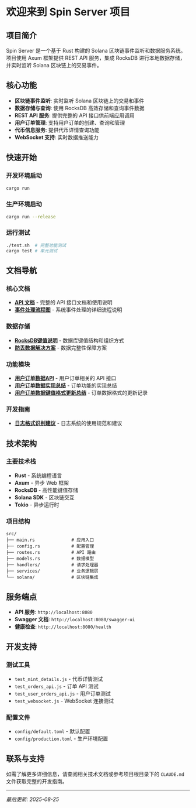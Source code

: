 # 欢迎来到 Spin Server 项目

## 项目简介

Spin Server 是一个基于 Rust 构建的 Solana 区块链事件监听和数据服务系统。项目使用 Axum 框架提供 REST API 服务，集成 RocksDB 进行本地数据存储，并实时监听 Solana 区块链上的交易事件。

## 核心功能

- **区块链事件监听**: 实时监听 Solana 区块链上的交易和事件
- **数据存储与查询**: 使用 RocksDB 高效存储和查询事件数据
- **REST API 服务**: 提供完整的 API 接口供前端应用调用
- **用户订单管理**: 支持用户订单的创建、查询和管理
- **代币信息服务**: 提供代币详情查询功能
- **WebSocket 支持**: 实时数据推送能力

## 快速开始

### 开发环境启动
```bash
cargo run
```

### 生产环境启动
```bash
cargo run --release
```

### 运行测试
```bash
./test.sh  # 完整功能测试
cargo test # 单元测试
```

## 文档导航

### 核心文档
- **[API 文档](API_DOC_CN.md)** - 完整的 API 接口文档和使用说明
- **[事件处理流程图](事件处理流程图.md)** - 系统事件处理的详细流程说明

### 数据存储
- **[RocksDB键值说明](RocksDB键值说明.md)** - 数据库键值结构和组织方式
- **[防丢数据解决方案](防丢数据解决方案.md)** - 数据完整性保障方案

### 功能模块
- **[用户订单数据API](用户订单数据API.md)** - 用户订单相关的 API 接口
- **[用户订单数据实现总结](用户订单数据实现总结.md)** - 订单功能的实现总结
- **[用户订单数据键值格式更新总结](用户订单数据键值格式更新总结.md)** - 订单数据格式的更新记录

### 开发指南
- **[日志格式识别建议](日志格式识别建议.md)** - 日志系统的使用规范和建议

## 技术架构

### 主要技术栈
- **Rust** - 系统编程语言
- **Axum** - 异步 Web 框架
- **RocksDB** - 高性能键值存储
- **Solana SDK** - 区块链交互
- **Tokio** - 异步运行时

### 项目结构
```
src/
├── main.rs              # 应用入口
├── config.rs            # 配置管理
├── routes.rs            # API 路由
├── models.rs            # 数据模型
├── handlers/            # 请求处理器
├── services/            # 业务逻辑层
└── solana/              # 区块链集成
```

## 服务端点

- **API 服务**: `http://localhost:8080`
- **Swagger 文档**: `http://localhost:8080/swagger-ui`
- **健康检查**: `http://localhost:8080/health`

## 开发支持

### 测试工具
- `test_mint_details.js` - 代币详情测试
- `test_orders_api.js` - 订单 API 测试  
- `test_user_orders_api.js` - 用户订单测试
- `test_websocket.js` - WebSocket 连接测试

### 配置文件
- `config/default.toml` - 默认配置
- `config/production.toml` - 生产环境配置

## 联系与支持

如需了解更多详细信息，请查阅相关技术文档或参考项目根目录下的 `CLAUDE.md` 文件获取完整的开发指南。

---

*最后更新: 2025-08-25*